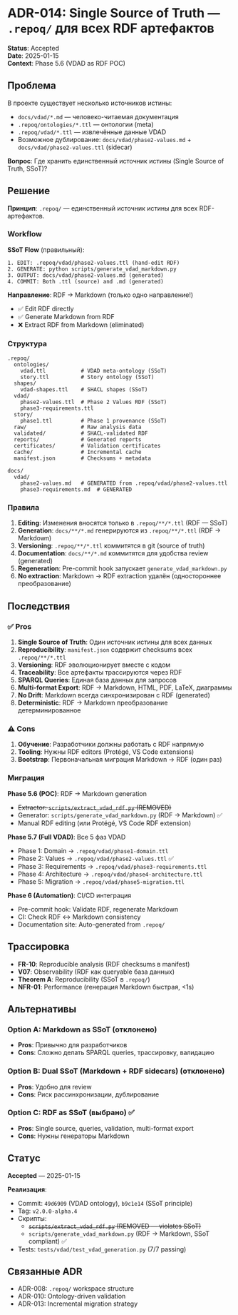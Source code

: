 # ADR-014: Single Source of Truth — `.repoq/` для всех RDF артефактов

**Status**: Accepted  
**Date**: 2025-01-15  
**Context**: Phase 5.6 (VDAD as RDF POC)

## Проблема

В проекте существует несколько источников истины:

- `docs/vdad/*.md` — человеко-читаемая документация
- `.repoq/ontologies/*.ttl` — онтологии (meta)
- `.repoq/vdad/*.ttl` — извлечённые данные VDAD
- Возможное дублирование: `docs/vdad/phase2-values.md` + `docs/vdad/phase2-values.ttl` (sidecar)

**Вопрос**: Где хранить единственный источник истины (Single Source of Truth, SSoT)?

## Решение

**Принцип**: `.repoq/` — единственный источник истины для всех RDF-артефактов.

### Workflow

**SSoT Flow** (правильный):

```text
1. EDIT: .repoq/vdad/phase2-values.ttl (hand-edit RDF)
2. GENERATE: python scripts/generate_vdad_markdown.py
3. OUTPUT: docs/vdad/phase2-values.md (generated)
4. COMMIT: Both .ttl (source) and .md (generated)
```

**Направление**: RDF → Markdown (только одно направление!)

- ✅ Edit RDF directly
- ✅ Generate Markdown from RDF
- ❌ Extract RDF from Markdown (eliminated)

### Структура

```text
.repoq/
  ontologies/
    vdad.ttl           # VDAD meta-ontology (SSoT)
    story.ttl          # Story ontology (SSoT)
  shapes/
    vdad-shapes.ttl    # SHACL shapes (SSoT)
  vdad/
    phase2-values.ttl  # Phase 2 Values RDF (SSoT)
    phase3-requirements.ttl
  story/
    phase1.ttl         # Phase 1 provenance (SSoT)
  raw/                 # Raw analysis data
  validated/           # SHACL-validated RDF
  reports/             # Generated reports
  certificates/        # Validation certificates
  cache/               # Incremental cache
  manifest.json        # Checksums + metadata

docs/
  vdad/
    phase2-values.md   # GENERATED from .repoq/vdad/phase2-values.ttl
    phase3-requirements.md  # GENERATED
```

### Правила

1. **Editing**: Изменения вносятся только в `.repoq/**/*.ttl` (RDF — SSoT)
2. **Generation**: `docs/**/*.md` генерируются из `.repoq/**/*.ttl` (RDF → Markdown)
3. **Versioning**: `.repoq/**/*.ttl` коммитятся в git (source of truth)
4. **Documentation**: `docs/**/*.md` коммитятся для удобства review (generated)
5. **Regeneration**: Pre-commit hook запускает `generate_vdad_markdown.py`
6. **No extraction**: Markdown → RDF extraction удалён (одностороннее преобразование)

## Последствия

### ✅ Pros

1. **Single Source of Truth**: Один источник истины для всех данных
2. **Reproducibility**: `manifest.json` содержит checksums всех `.repoq/**/*.ttl`
3. **Versioning**: RDF эволюционирует вместе с кодом
4. **Traceability**: Все артефакты трассируются через RDF
5. **SPARQL Queries**: Единая база данных для запросов
6. **Multi-format Export**: RDF → Markdown, HTML, PDF, LaTeX, диаграммы
7. **No Drift**: Markdown всегда синхронизирован с RDF (generated)
8. **Deterministic**: RDF → Markdown преобразование детерминированное

### ⚠️ Cons

1. **Обучение**: Разработчики должны работать с RDF напрямую
2. **Tooling**: Нужны RDF editors (Protégé, VS Code extensions)
3. **Bootstrap**: Первоначальная миграция Markdown → RDF (один раз)

### Миграция

**Phase 5.6 (POC)**: RDF → Markdown generation

- ~~Extractor: `scripts/extract_vdad_rdf.py` (REMOVED)~~
- Generator: `scripts/generate_vdad_markdown.py` (RDF → Markdown) ✅
- Manual RDF editing (или Protégé, VS Code RDF extension)

**Phase 5.7 (Full VDAD)**: Все 5 фаз VDAD

- Phase 1: Domain → `.repoq/vdad/phase1-domain.ttl`
- Phase 2: Values → `.repoq/vdad/phase2-values.ttl` ✅
- Phase 3: Requirements → `.repoq/vdad/phase3-requirements.ttl`
- Phase 4: Architecture → `.repoq/vdad/phase4-architecture.ttl`
- Phase 5: Migration → `.repoq/vdad/phase5-migration.ttl`

**Phase 6 (Automation)**: CI/CD интеграция

- Pre-commit hook: Validate RDF, regenerate Markdown
- CI: Check RDF ↔ Markdown consistency
- Documentation site: Auto-generated from `.repoq/`

## Трассировка

- **FR-10**: Reproducible analysis (RDF checksums в manifest)
- **V07**: Observability (RDF как queryable база данных)
- **Theorem A**: Reproducibility (SSoT в `.repoq/`)
- **NFR-01**: Performance (генерация Markdown быстрая, <1s)

## Альтернативы

### Option A: Markdown as SSoT (отклонено)

- **Pros**: Привычно для разработчиков
- **Cons**: Сложно делать SPARQL queries, трассировку, валидацию

### Option B: Dual SSoT (Markdown + RDF sidecars) (отклонено)

- **Pros**: Удобно для review
- **Cons**: Риск рассинхронизации, дублирование

### Option C: RDF as SSoT (выбрано) ✅

- **Pros**: Single source, queries, validation, multi-format export
- **Cons**: Нужны генераторы Markdown

## Статус

**Accepted** — 2025-01-15

**Реализация**:

- Commit: `49d6909` (VDAD ontology), `b9c1e14` (SSoT principle)
- Tag: `v2.0.0-alpha.4`
- Скрипты:
  - ~~`scripts/extract_vdad_rdf.py` (REMOVED — violates SSoT)~~
  - `scripts/generate_vdad_markdown.py` (RDF → Markdown, SSoT compliant) ✅
- Tests: `tests/vdad/test_vdad_generation.py` (7/7 passing)

## Связанные ADR

- ADR-008: `.repoq/` workspace structure
- ADR-010: Ontology-driven validation
- ADR-013: Incremental migration strategy
